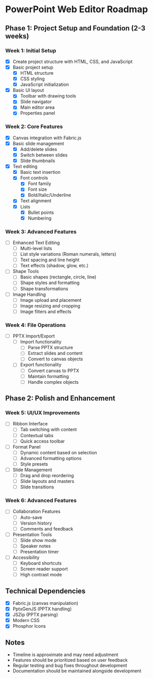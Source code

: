 # PowerPoint Web Editor Roadmap

## Phase 1: Project Setup and Foundation (2-3 weeks)

### Week 1: Initial Setup
- [x] Create project structure with HTML, CSS, and JavaScript
- [x] Basic project setup
  - [x] HTML structure
  - [x] CSS styling
  - [x] JavaScript initialization
- [x] Basic UI layout
  - [x] Toolbar with drawing tools
  - [x] Slide navigator
  - [x] Main editor area
  - [x] Properties panel

### Week 2: Core Features
- [x] Canvas integration with Fabric.js
- [x] Basic slide management
  - [x] Add/delete slides
  - [x] Switch between slides
  - [x] Slide thumbnails
- [x] Text editing
  - [x] Basic text insertion
  - [x] Font controls
    - [x] Font family
    - [x] Font size
    - [x] Bold/Italic/Underline
  - [x] Text alignment
  - [x] Lists
    - [x] Bullet points
    - [x] Numbering

### Week 3: Advanced Features
- [ ] Enhanced Text Editing
  - [ ] Multi-level lists
  - [ ] List style variations (Roman numerals, letters)
  - [ ] Text spacing and line height
  - [ ] Text effects (shadow, glow, etc.)
- [ ] Shape Tools
  - [ ] Basic shapes (rectangle, circle, line)
  - [ ] Shape styles and formatting
  - [ ] Shape transformations
- [ ] Image Handling
  - [ ] Image upload and placement
  - [ ] Image resizing and cropping
  - [ ] Image filters and effects

### Week 4: File Operations
- [ ] PPTX Import/Export
  - [ ] Import functionality
    - [ ] Parse PPTX structure
    - [ ] Extract slides and content
    - [ ] Convert to canvas objects
  - [ ] Export functionality
    - [ ] Convert canvas to PPTX
    - [ ] Maintain formatting
    - [ ] Handle complex objects

## Phase 2: Polish and Enhancement

### Week 5: UI/UX Improvements
- [ ] Ribbon Interface
  - [ ] Tab switching with content
  - [ ] Contextual tabs
  - [ ] Quick access toolbar
- [ ] Format Panel
  - [ ] Dynamic content based on selection
  - [ ] Advanced formatting options
  - [ ] Style presets
- [ ] Slide Management
  - [ ] Drag and drop reordering
  - [ ] Slide layouts and masters
  - [ ] Slide transitions

### Week 6: Advanced Features
- [ ] Collaboration Features
  - [ ] Auto-save
  - [ ] Version history
  - [ ] Comments and feedback
- [ ] Presentation Tools
  - [ ] Slide show mode
  - [ ] Speaker notes
  - [ ] Presentation timer
- [ ] Accessibility
  - [ ] Keyboard shortcuts
  - [ ] Screen reader support
  - [ ] High contrast mode

## Technical Dependencies
- [x] Fabric.js (canvas manipulation)
- [x] PptxGenJS (PPTX handling)
- [x] JSZip (PPTX parsing)
- [x] Modern CSS
- [x] Phosphor Icons

## Notes
- Timeline is approximate and may need adjustment
- Features should be prioritized based on user feedback
- Regular testing and bug fixes throughout development
- Documentation should be maintained alongside development 